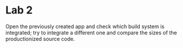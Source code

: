 Lab 2
=====
Open the previously created app and check which build system is integrated; try to integrate a different one and compare the sizes of the productionized source code.

